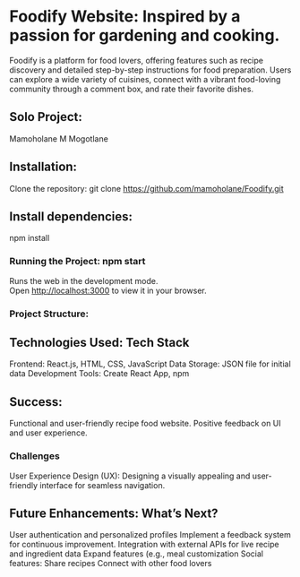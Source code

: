 # Foodify Website: Inspired by a passion for gardening and cooking.
Foodify is a platform for food lovers, offering features such as recipe discovery and detailed step-by-step instructions for food preparation. Users can explore a wide variety of cuisines, connect with a vibrant food-loving community through a comment box, and rate their favorite dishes.
## Solo Project: 
Mamoholane M Mogotlane

## Installation:
Clone the repository:
git clone https://github.com/mamoholane/Foodify.git  
 
## Install dependencies:
npm install

### Running the Project: npm start
Runs the web in the development mode.\
Open [http://localhost:3000](http://localhost:3000) to view it in your browser.

### Project Structure:

## Technologies Used: Tech Stack
Frontend: React.js, HTML, CSS, JavaScript
Data Storage: JSON file for initial data
Development Tools: Create React App, npm

## Success:
Functional and user-friendly recipe food website.
Positive feedback on UI and user experience.

### Challenges
User Experience Design (UX): Designing a visually appealing and user-friendly interface for seamless navigation.

## Future Enhancements: What’s Next?
User authentication and personalized profiles
Implement a feedback system for continuous improvement.
Integration with external APIs for live recipe and ingredient data
Expand features (e.g., meal customization
Social features:
Share recipes
Connect with other food lovers



